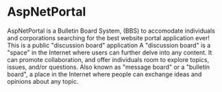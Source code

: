 # AspNetPortal
AspNetPortal is a Bulletin Board System, (BBS) to accomodate individuals and corporations searching for the best website portal application ever!
This is a public "discussion board" application
A "discussion board" is a "space" in the Internet where users can further delve into any content. It can promote collaboration, and offer individuals room to explore topics, issues, and/or questions.
Also known as "message board" or a "bulletin board", a place in the Internet where people can exchange ideas and opinions about any topic.
